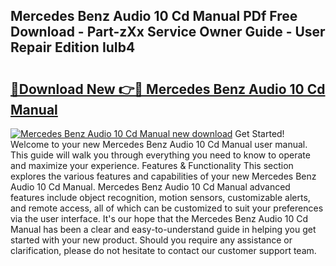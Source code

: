 ## Mercedes Benz Audio 10 Cd Manual PDf Free Download - Part-zXx Service Owner Guide - User Repair Edition IuIb4

# <h2><a href="http://bc62291.oget.top/?id=Mercedes+Benz+Audio+10+Cd+Manual">🔗Download New 👉🔴 Mercedes Benz Audio 10 Cd Manual</a></h2>

[![Mercedes Benz Audio 10 Cd Manual new download](https://i.imgur.com/5g1atiW.png)](http://bc62291.oget.top/?id=Mercedes+Benz+Audio+10+Cd+Manual)
Get Started! Welcome to your new Mercedes Benz Audio 10 Cd Manual user manual. This guide will walk you through everything you need to know to operate and maximize your experience. Features & Functionality This section explores the various features and capabilities of your new Mercedes Benz Audio 10 Cd Manual. Mercedes Benz Audio 10 Cd Manual advanced features include object recognition, motion sensors, customizable alerts, and remote access, all of which can be customized to suit your preferences via the user interface. It's our hope that the Mercedes Benz Audio 10 Cd Manual has been a clear and easy-to-understand guide in helping you get started with your new product. Should you require any assistance or clarification, please do not hesitate to contact our customer support team.

